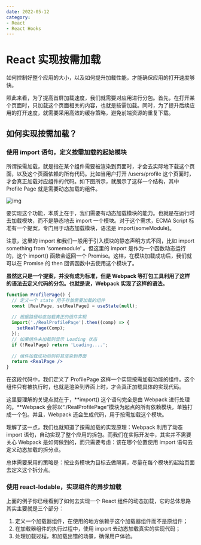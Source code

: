 ```yaml
---
date: 2022-05-12
category:
- React
- React Hooks
---
```


# React 实现按需加载

如何控制好整个应用的大小，以及如何提升加载性能，才能确保应用的打开速度够快。

照此来看，为了提高首屏加载速度，我们就需要对应用进行分包。首先，在打开某个页面时，只加载这个页面相关的内容，也就是按需加载。同时，为了提升后续应用的打开速度，就需要采用高效的缓存策略，避免前端资源的重复下载。

## 如何实现按需加载？

### 使用 import 语句，定义按需加载的起始模块

所谓按需加载，就是指在某个组件需要被渲染到页面时，才会去实际地下载这个页面，以及这个页面依赖的所有代码。比如当用户打开 /users/profile 这个页面时，才会真正加载对应组件的代码。如下图所示，就展示了这样一个结构，其中 Profile Page 就是需要动态加载的组件。

![img](https://cdn.yihuiblog.top/images/4a598368ee8dcf95ed5968536105cffc.png)

要实现这个功能，本质上在于，我们需要有动态加载模块的能力。也就是在运行时去加载模块，而不是静态地去 import 一个模块。对于这个需求，ECMA Script 标准有一个提案，专门用于动态加载模块，语法是 import(someModule)。

注意，这里的 import 和我们一般用于引入模块的静态声明方式不同，比如 import something from 'somemodule' 。但这里的 import 是作为一个函数动态运行的，这个 import() 函数会返回一个 Promise。这样，在模块加载成功后，我们就可以在 Promise 的 then 回调函数中去使用这个模块了。

**虽然这只是一个提案，并没有成为标准，但是 Webpack 等打包工具利用了这样的语法去定义代码的分包。也就是说，Webpack 实现了这样的语法。**

```jsx
function ProfilePage() {
  // 定义一个 state 用于存放需要加载的组件
  const [RealPage, setRealPage] = useState(null);
  
  // 根据路径动态加载真正的组件实现
  import('./RealProfilePage').then((comp) => {
    setRealPage(Comp);
  });
  // 如果组件未加载则显示 Loading 状态
  if (!RealPage) return 'Loading....';
  
  // 组件加载成功后则将其渲染到界面
  return <RealPage />
}
```

在这段代码中，我们定义了 ProfilePage 这样一个实现按需加载功能的组件。这个组件只有被执行时，也就是渲染到界面上时，才会真正加载具体的实现代码。

这里要理解的关键点就在于，**import() 这个语句完全是由 Webpack 进行处理的。**Webpack 会将以“./RealProfilePage”模块为起点的所有依赖模块，单独打成一个包。并且，Webpack 还会生成代码，用于按需加载这个模块。

理解了这一点，我们也就知道了按需加载的实现原理：Webpack 利用了动态 import 语句，自动实现了整个应用的拆包。而我们在实际开发中，其实并不需要关心 Webpack 是如何做到的，而只需要考虑：该在哪个位置使用 import 语句去定义动态加载的拆分点。



总体需要采用的策略是：按业务模块为目标去做隔离，尽量在每个模块的起始页面去定义这个拆分点。

### 使用 react-lodable，实现组件的异步加载

上面的例子你已经看到了如何去实现一个 React 组件的动态加载，它的总体思路其实主要就是三个部分：

1. 定义一个加载器组件，在使用的地方依赖于这个加载器组件而不是原组件；
2. 在加载器组件的执行过程中，使用 import 去动态加载真实的实现代码；
3. 处理加载过程，和加载出错的场景，确保用户体验。

